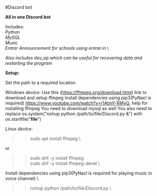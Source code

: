 #Discord bot

<h>**All in one Discord bot**</h>

Includes: \
_Python_ \
_MySQL_ \
_Music_ \
_Entrar Announcement for schools using entrar.in_ \

*Also includes dev_op which can be useful for recovering data and restarting the program*

**Setup:**

Set the path to a required location

_Windows device:_
Use this (https://ffmpeg.org/download.html) link to download and setup ffmpeg
Install dependencies using pip3(PyNacl is required)
https://www.youtube.com/watch?v=r1AtmY-RMyQ, help for installing ffmpeg
You need to download mysql as well
You also need to replace os.system("nohup python /path/to/file/Discord.py &") with os.startfile("__file__")

_Linux device:_
>>sudo apt install ffmpeg \

or

>>sudo dnf -y install ffmpeg \
>>sudo dnf -y install ffmpeg-devel \


Install dependencies using pip3(PyNacl is required for playing music in voice channel) \
>>nohup python /path/to/file/Discord.py \
